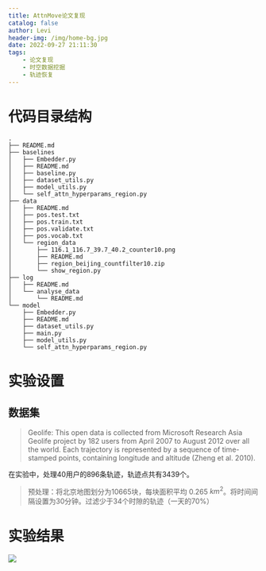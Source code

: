 ```yaml
---
title: AttnMove论文复现
catalog: false
author: Levi
header-img: /img/home-bg.jpg
date: 2022-09-27 21:11:30
tags:
    - 论文复现
    - 时空数据挖掘
    - 轨迹恢复 
---
```


# 代码目录结构

```
.
├── README.md
├── baselines
│   ├── Embedder.py
│   ├── README.md
│   ├── baseline.py
│   ├── dataset_utils.py
│   ├── model_utils.py
│   └── self_attn_hyperparams_region.py
├── data
│   ├── README.md
│   ├── pos.test.txt
│   ├── pos.train.txt
│   ├── pos.validate.txt
│   ├── pos.vocab.txt
│   └── region_data
│       ├── 116.1_116.7_39.7_40.2_counter10.png
│       ├── README.md
│       ├── region_beijing_countfilter10.zip
│       └── show_region.py
├── log
│   ├── README.md
│   └── analyse_data
│       └── README.md
└── model
    ├── Embedder.py
    ├── README.md
    ├── dataset_utils.py
    ├── main.py
    ├── model_utils.py
    └── self_attn_hyperparams_region.py
```

# 实验设置

## 数据集

> Geolife: This open data is collected from Microsoft Research Asia Geolife project by 182 users from April 2007 to August 2012 over all the world. Each trajectory is represented by a sequence of time-stamped points, containing longitude and altitude (Zheng et al. 2010).

在实验中，处理40用户的896条轨迹，轨迹点共有3439个。

> 预处理：将北京地图划分为10665块，每块面积平均 0.265 $km^2$。将时间间隔设置为30分钟。过滤少于34个时隙的轨迹（一天的70%）

# 实验结果

![](2022-09-29-20-31-18.png)